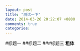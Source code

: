 ```yaml
---
layout: post
title: "测试一下"
date: 2014-03-26 20:22:07 +0800
comments: true
categories: 
---
```

#标题一
##标题二
###标题三
**粗体**
